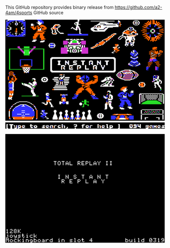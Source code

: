 This GitHub repository provides binary release from https://github.com/a2-4am/4sports GitHub source

![Instant Replay Cover](https://github.com/appleiifanclub/a2-4am_4sports_bin/blob/226bc8afe5bf47cd3cb462b37719abfe5165f3c0/image/Instant%20Replay%20cover.png?raw=true)

![Instant Replay build 319](https://github.com/appleiifanclub/a2-4am_4sports_bin/blob/acbd9befe571db94c090dc41e82049c697b3b6e7/image/Instant%20Replay%20build%20319.png?raw=true)
